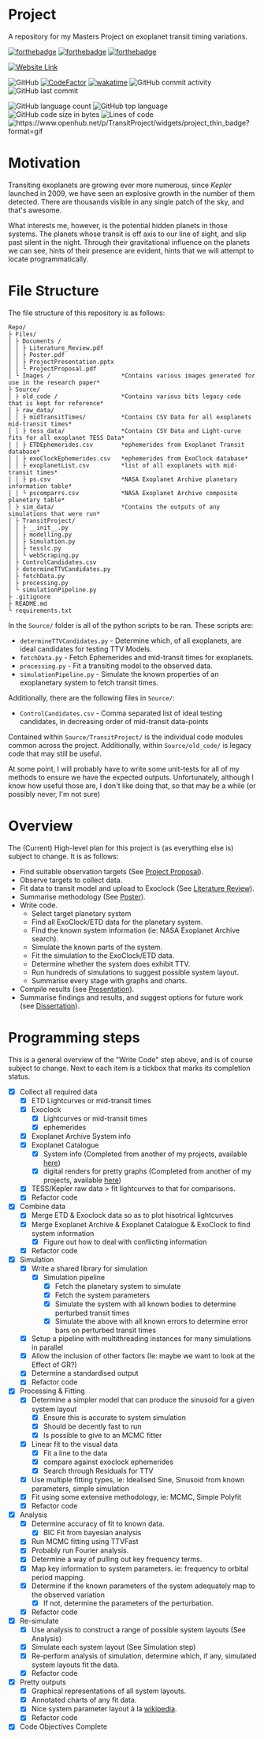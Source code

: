 # Project
A repository for my Masters Project on exoplanet transit timing variations.

[![forthebadge](https://forthebadge.com/images/badges/built-with-science.svg)](https://forthebadge.com)
[![forthebadge](https://forthebadge.com/images/badges/made-with-python.svg)](https://forthebadge.com)
[![forthebadge](https://forthebadge.com/images/badges/powered-by-coffee.svg)](https://forthebadge.com)

[![Website Link](https://img.shields.io/badge/Website-Link-aqua?labelColor=lightblue&style=for-the-badge)](https://sk1y101.github.io/projects/TransitProject/)


![GitHub](https://img.shields.io/github/license/SK1Y101/TransitProject)
[![CodeFactor](https://www.codefactor.io/repository/github/SK1Y101/TransitProject/badge)](https://www.codefactor.io/repository/github/SK1Y101/TransitProject)
[![wakatime](https://wakatime.com/badge/github/SK1Y101/TransitProject.svg)](https://wakatime.com/badge/github/SK1Y101/TransitProject)
![GitHub commit activity](https://img.shields.io/github/commit-activity/w/SK1Y101/TransitProject)
![GitHub last commit](https://img.shields.io/github/last-commit/SK1Y101/TransitProject)

![GitHub language count](https://img.shields.io/github/languages/count/SK1Y101/TransitProject)
![GitHub top language](https://img.shields.io/github/languages/top/SK1Y101/TransitProject)
![GitHub code size in bytes](https://img.shields.io/github/languages/code-size/SK1Y101/TransitProject)
![Lines of code](https://img.shields.io/tokei/lines/github.com/SK1Y101/TransitProject)
<img src="https://www.openhub.net/p/TransitProject/widgets/project_thin_badge?format=gif" alt="https://www.openhub.net/p/TransitProject/widgets/project_thin_badge?format=gif" style="border-radius: 0.25rem;">

# Motivation
Transiting exoplanets are growing ever more numerous, since *Kepler* launched in 2009, we have seen an explosive growth in the number of them detected. There are thousands visible in any single patch of the sky, and that's awesome.

What interests me, however, is the potential hidden planets in those systems. The planets whose transit is off axis to our line of sight, and slip past silent in the night. Through their gravitational influence on the planets we can see, hints of their presence are evident, hints that we will attempt to locate programmatically.

# File Structure

The file structure of this repository is as follows:

```
Repo/
├ Files/
│ ├ Documents /
│ │ ├ Literature_Review.pdf
│ │ ├ Poster.pdf
│ │ ├ ProjectPresentation.pptx
│ │ └ ProjectProposal.pdf
│ └ Images /                    *Contains various images generated for use in the research paper*
├ Source/
│ ├ old_code /                  *Contains various bits legacy code that is kept for reference*
│ ├ raw_data/
│ │ ├ midTransitTimes/          *Contains CSV Data for all exoplanets mid-transit times*
│ │ ├ tess_data/                *Contains CSV Data and Light-curve fits for all exoplanet TESS Data*
│ │ ├ ETDEphemerides.csv        *ephemerides from Exoplanet Transit database*
│ │ ├ exoClockEphemerides.csv   *ephemerides from ExoClock database*
│ │ ├ exoplanetList.csv         *list of all exoplanets with mid-transit times*
│ │ ├ ps.csv                    *NASA Exoplanet Archive planetary information table*
│ │ └ pscomparrs.csv            *NASA Exoplanet Archive composite planetary table*
│ ├ sim_data/                   *Contains the outputs of any simulations that were run*
│ ├ TransitProject/
│ │ ├ __init__.py
│ │ ├ modelling.py
│ │ ├ Simulation.py
│ │ ├ tesslc.py
│ │ └ webScraping.py
│ ├ ControlCandidates.csv
│ ├ determineTTVCandidates.py
│ ├ fetchData.py
│ ├ processing.py
│ └ simulationPipeline.py
├ .gitignore
├ README.md
└ requirements.txt
```

In the `Source/` folder is all of the python scripts to be ran.
These scripts are:
 - `determineTTVCandidates.py` - Determine which, of all exoplanets, are ideal candidates for testing TTV Models.
 - `fetchData.py` - Fetch Ephemerides and mid-transit times for exoplanets.
 - `processing.py` - Fit a transiting model to the observed data.
 - `simulationPipeline.py` - Simulate the known properties of an exoplanetary system to fetch transit times.

Additionally, there are the following files in `Source/`:
 - `ControlCandidates.csv` - Comma separated list of ideal testing candidates, in decreasing order of mid-transit data-points

Contained within `Source/TransitProject/` is the individual code modules common across the project.
Additionally, within `Source/old_code/` is legacy code that may still be useful.

At some point, I will probably have to write some unit-tests for all of my methods to ensure we have the expected outputs. Unfortunately, although I know how useful those are, I don't like doing that, so that may be a while (or possibly never, I'm not sure)

# Overview

The (Current) High-level plan for this project is (as everything else is) subject to change. It is as follows:

- Find suitable observation targets (See [Project Proposal](#project-proposal)).
- Observe targets to collect data.
- Fit data to transit model and upload to Exoclock (See [Literature Review](#literature-review)).
- Summarise methodology (See [Poster](#poster)).
- Write code.
  - Select target planetary system
  - Find all ExoClock/ETD data for the planetary system.
  - Find the known system information (ie: NASA Exoplanet Archive search).
  - Simulate the known parts of the system.
  - Fit the simulation to the ExoClock/ETD data.
  - Determine whether the system does exhibit TTV.
  - Run hundreds of simulations to suggest possible system layout.
  - Summarise every stage with graphs and charts.
- Compile results (see [Presentation](#presentation)).
- Summarise findings and results, and suggest options for future work (see [Dissertation](#dissertation)).

# Programming steps

This is a general overview of the "Write Code" step above, and is of course subject to change. Next to each item is a tickbox that marks its completion status.

- [x] Collect all required data
  - [x] ETD Lightcurves or mid-transit times
  - [x] Exoclock
    - [x] Lightcurves or mid-transit times
    - [x] ephemerides
  - [x] Exoplanet Archive System info
  - [x] Exoplanet Catalogue
    - [x] System info (Completed from another of my projects, available [here](https://github.com/SK1Y101/Data_Collection_Pipeline))
    - [x] digital renders for pretty graphs (Completed from another of my projects, available [here](https://github.com/SK1Y101/Data_Collection_Pipeline))
  - [x] TESS/Kepler raw data > fit lightcurves to that for comparisons.
  - [x] Refactor code
- [x] Combine data
  - [x] Merge ETD & Exoclock data so as to plot hisotrical lightcurves
  - [x] Merge Exoplanet Archive & Exoplanet Catalogue & ExoClock to find system information
    - [x] Figure out how to deal with conflicting information
  - [x] Refactor code
- [x] Simulation
  - [x] Write a shared library for simulation
    - [x] Simulation pipeline
      - [x] Fetch the planetary system to simulate
      - [x] Fetch the system parameters
      - [x] Simulate the system with all known bodies to determine perturbed transit times
      - [x] Simulate the above with all known errors to determine error bars on perturbed transit times
  - [x] Setup a pipeline with multithreading instances for many simulations in parallel
  - [x] Allow the inclusion of other factors (Ie: maybe we want to look at the Effect of GR?)
  - [x] Determine a standardised output
  - [x] Refactor code
- [x] Processing & Fitting
  - [x] Determine a simpler model that can produce the sinusoid for a given system layout
    - [x] Ensure this is accurate to system simulation
    - [x] Should be decently fast to run
    - [x] Is possible to give to an MCMC fitter
  - [x] Linear fit to the visual data
    - [x] Fit a line to the data
    - [x] compare against exoclock ephemerides
    - [x] Search through Residuals for TTV
  - [x] Use multiple fitting types, ie: Idealised Sine, Sinusoid from known parameters, simple simulation
  - [x] Fit using some extensive methodology, ie: MCMC, Simple Polyfit
  - [x] Refactor code
- [x] Analysis
  - [x] Determine accuracy of fit to known data.
    - [x] BIC Fit from bayesian analysis
  - [x] Run MCMC fitting using TTVFast
  - [x] Probably run Fourier analysis.
  - [x] Determine a way of pulling out key frequency terms.
  - [x] Map key information to system parameters. ie: frequency to orbital period mapping.
  - [x] Determine if the known parameters of the system adequately map to the observed variation
    - [x] If not, determine the parameters of the perturbation.
  - [x] Refactor code
- [x] Re-simulate
  - [x] Use analysis to construct a range of possible system layouts (See Analysis)
  - [x] Simulate each system layout (See Simulation step)
  - [x] Re-perform analysis of simulation, determine which, if any, simulated system layouts fit the data.
  - [x] Refactor code
- [x] Pretty outputs
  - [x] Graphical representations of all system layouts.
  - [x] Annotated charts of any fit data.
  - [x] Nice system parameter layout à la [wikipedia](https://en.wikipedia.org/wiki/Earth).
  - [x] Refactor code
- [x] Code Objectives Complete
